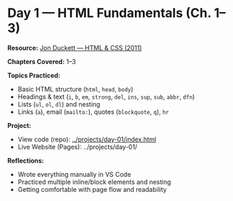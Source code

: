 # Day 1 — HTML Fundamentals (Ch. 1–3)

**Resource:** [Jon Duckett — HTML & CSS (2011)](https://sites.math.duke.edu/courses/math_everywhere/assets/techRefs/HTML%20and%20CSS-%20Design%20and%20Build%20Websites_Jon%20Duckett_2011.pdf)

**Chapters Covered:** 1–3

**Topics Practiced:**
- Basic HTML structure (`html`, `head`, `body`)
- Headings & text (`i`, `b`, `em`, `strong`, `del`, `ins`, `sup`, `sub`, `abbr`, `dfn`)
- Lists (`ul`, `ol`, `dl`) and nesting
- Links (`a`), email (`mailto:`), quotes (`blockquote`, `q`), `hr`

**Project:**
- View code (repo): [../projects/day-01/index.html](../projects/day-01/index.html)
- Live Website (Pages): ../projects/day-01/

**Reflections:**
- Wrote everything manually in VS Code
- Practiced multiple inline/block elements and nesting
- Getting comfortable with page flow and readability
